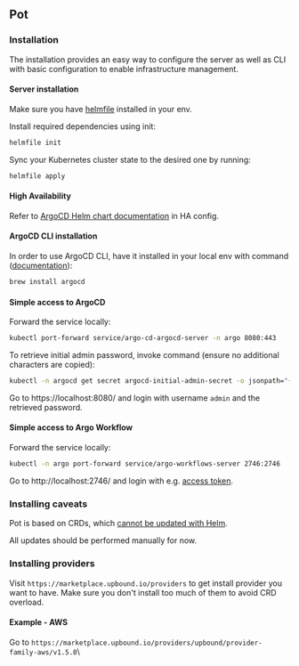## Pot

### Installation

The installation provides an easy way to configure the server as well as CLI with basic configuration to enable infrastructure management.

#### Server installation

Make sure you have [helmfile](https://helmfile.readthedocs.io/en/stable/) installed in your env.

Install required dependencies using init:

```bash
helmfile init
```

Sync your Kubernetes cluster state to the desired one by running:
```bash
helmfile apply
```
#### High Availability

Refer to [ArgoCD Helm chart documentation](https://github.com/argoproj/argo-helm/tree/main/charts/argo-cd#high-availability) in HA config.

#### ArgoCD CLI installation

In order to use ArgoCD CLI, have it installed in your local env with command ([documentation](https://argo-cd.readthedocs.io/en/stable/cli_installation/)):
```bash
brew install argocd
```

#### Simple access to ArgoCD

Forward the service locally:
```bash
kubectl port-forward service/argo-cd-argocd-server -n argo 8080:443
```

To retrieve initial admin password, invoke command (ensure no additional characters are copied):
```bash
kubectl -n argocd get secret argocd-initial-admin-secret -o jsonpath="{.data.password}" | base64 -d
```

Go to https://localhost:8080/ and login with username `admin` and the retrieved password.

#### Simple access to Argo Workflow

Forward the service locally:
```bash
kubectl -n argo port-forward service/argo-workflows-server 2746:2746
```

Go to http://localhost:2746/ and login with e.g. [access token](https://argo-workflows.readthedocs.io/en/release-3.5/access-token/#access-token).

### Installing caveats

Pot is based on CRDs, which [cannot be updated with Helm](https://helm.sh/docs/chart_best_practices/custom_resource_definitions/#some-caveats-and-explanations).

All updates should be performed manually for now.

### Installing providers

Visit `https://marketplace.upbound.io/providers` to get install provider you want to have. Make sure you don't install too much of them to avoid CRD overload. 

#### Example - AWS

Go to `https://marketplace.upbound.io/providers/upbound/provider-family-aws/v1.5.0`\

